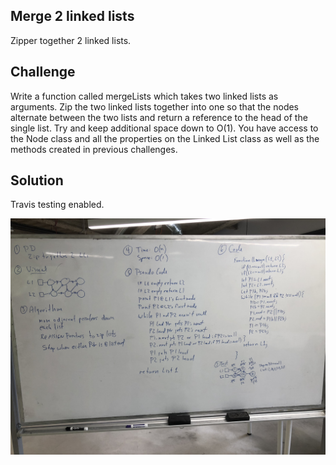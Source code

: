 ## Merge 2 linked lists

Zipper together 2 linked lists.

## Challenge

Write a function called mergeLists which takes two linked lists as arguments. Zip the two linked lists together into one so that the nodes alternate between the two lists and return a reference to the head of the single list. Try and keep additional space down to O(1). You have access to the Node class and all the properties on the Linked List class as well as the methods created in previous challenges.


## Solution

Travis testing enabled.

![](../assets/08-ll-merge.jpg)